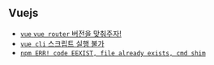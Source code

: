 ## Vuejs
- [`vue` `vue router` 버전을 맞춰주자!](./vue-vuerouter-version.md)
- [`vue cli` 스크립트 실행 불가](./vuecli-script.md)
- [`npm ERR! code EEXIST, file already exists, cmd shim`](./vue-cli.md)
